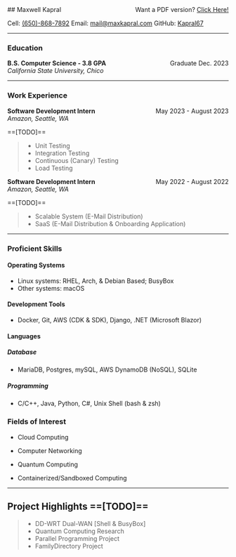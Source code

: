 <div style="float:right">Want a PDF version? <a href="https://github.com/Kapral67/Resume/releases/latest/download/CSCI_mkapral_12-2023.pdf">Click Here!</a></div>
## Maxwell Kapral

Cell: [(650)-868-7892](tel:+16508687892)	Email: [mail@maxkapral.com](mailto:mail@maxkapral.com)	GitHub: [Kapral67](https://github.com/Kapral67)

---

### Education

<div style="float:right;">Graduate Dec. 2023</div><div style="font-weight:bold;">B.S. Computer Science - 3.8 GPA</div>
<div><i>California State University, Chico</i></div>

---

### Work Experience

<div style="float: right">May 2023 - August 2023</div><div style="font-weight: bold;">Software Development Intern</div>
<div><i>Amazon, Seattle, WA</i></div>

==[TODO]==

> - Unit Testing
> - Integration Testing
> - Continuous (Canary) Testing
> - Load Testing

<div style="float: right">May 2022 - August 2022</div><div style="font-weight: bold;">Software Development Intern</div>
<div><i>Amazon, Seattle, WA</i></div>

==[TODO]==

> - Scalable System (E-Mail Distribution)
> - SaaS (E-Mail Distribution & Onboarding Application)

---

### Proficient Skills

#### Operating Systems

- Linux systems: RHEL, Arch, & Debian Based; BusyBox
- Other systems: macOS

#### Development Tools

- Docker, Git, AWS (CDK & SDK), Django, .NET (Microsoft Blazor)

#### Languages

##### Database

- MariaDB, Postgres, mySQL, AWS DynamoDB (NoSQL), SQLite

##### Programming

- C/C++, Java, Python, C#, Unix Shell (bash & zsh)

### Fields of Interest

- Cloud Computing

- Computer Networking

- Quantum Computing

- Containerized/Sandboxed Computing

---

## Project Highlights ==[TODO]==

> - DD-WRT Dual-WAN [Shell & BusyBox]
> - Quantum Computing Research
> - Parallel Programming Project
> - FamilyDirectory Project